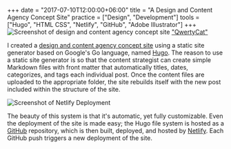 +++
date = "2017-07-10T12:00:00+06:00"
title = "A Design and Content Agency Concept Site"
practice = ["Design", "Development"]
tools = ["Hugo", "HTML CSS", "Netlify", "GitHub", "Adobe Illustrator"]
+++
![Screenshot of design and content agency concept site](/img/qwertycat2.png "Design and Content Agency Homepage")
["QwertyCat"](https://qwertycat.netlify.com)

I created a [design and content agency concept site](https://qwertycat.netlify.com) using a static site generator based on Google's Go language, named [Hugo](https://gohugo.io/). The reason to use a static site generator is so that the content strategist can create simple Markdown files with front matter that automatically titles, dates, categorizes, and tags each individual post. Once the content files are uploaded to the appropriate folder, the site rebuilds itself with the new post included within the structure of the site.

![Screenshot of Netlify Deployment](/img/qwertycat1.png "Netlify Deployment")

The beauty of this system is that it's automatic, yet fully customizable. Even the deployment of the site is made easy; the Hugo file system is hosted as a [GitHub](https://github.com/) repository, which is then built, deployed, and hosted by [Netlify](https://www.netlify.com/). Each GitHub push triggers a new deployment of the site.
